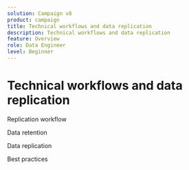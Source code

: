 ```yaml
---
solution: Campaign v8
product: campaign
title: Technical workflows and data replication
description: Technical workflows and data replication
feature: Overview
role: Data Engineer
level: Beginner
---
```


# Technical workflows and data replication

Replication workflow

Data retention 

Data replication

Best practices
